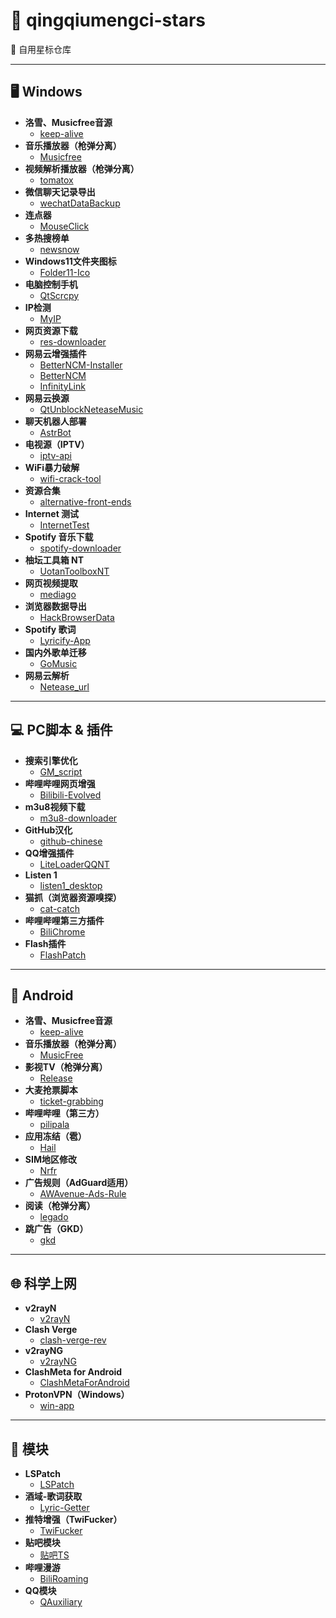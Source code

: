 # 🌟 qingqiumengci-stars
📌 自用星标仓库

---

## 🖥️ Windows

- **洛雪、Musicfree音源**  
  - [keep-alive](https://github.com/Huibq/keep-alive)  
- **音乐播放器（枪弹分离）**  
  - [Musicfree](https://github.com/maotoumao/MusicFree)  
- **视频解析播放器（枪弹分离）**  
  - [tomatox](https://github.com/FreeIess/TOMATOX)  
- **微信聊天记录导出**  
  - [wechatDataBackup](https://github.com/git-jiadong/wechatDataBackup)  
- **连点器**  
  - [MouseClick](https://github.com/SeaYJ/MouseClick)  
- **多热搜榜单**  
  - [newsnow](https://github.com/ourongxing/newsnow)  
- **Windows11文件夹图标**  
  - [Folder11-Ico](https://github.com/icon11-community/Folder11-Ico)  
- **电脑控制手机**  
  - [QtScrcpy](https://github.com/barry-ran/QtScrcpy)  
- **IP检测**  
  - [MyIP](https://github.com/jason5ng32/MyIP)  
- **网页资源下载**  
  - [res-downloader](https://github.com/putyy/res-downloader)  
- **网易云增强插件**  
  - [BetterNCM-Installer](https://github.com/std-microblock/BetterNCM-Installer)  
  - [BetterNCM](https://github.com/std-microblock/BetterNCM)  
  - [InfinityLink](https://github.com/BetterNCM/InfinityLink)  
- **网易云换源**  
  - [QtUnblockNeteaseMusic](https://github.com/FrzMtrsprt/QtUnblockNeteaseMusic)  
- **聊天机器人部署**  
  - [AstrBot](https://github.com/Soulter/AstrBot)  
- **电视源（IPTV）**  
  - [iptv-api](https://github.com/Guovin/iptv-api)  
- **WiFi暴力破解**  
  - [wifi-crack-tool](https://github.com/baihengaead/wifi-crack-tool)  
- **资源合集**  
  - [alternative-front-ends](https://github.com/mendel5/alternative-front-ends?tab=readme-ov-file)  
- **Internet 测试**  
  - [InternetTest](https://github.com/Leo-Corporation/InternetTest)  
- **Spotify 音乐下载**  
  - [spotify-downloader](https://github.com/spotDL/spotify-downloader)  
- **柚坛工具箱 NT**  
  - [UotanToolboxNT](https://github.com/Uotan-Dev/UotanToolboxNT)  
- **网页视频提取**  
  - [mediago](https://github.com/caorushizi/mediago)  
- **浏览器数据导出**  
  - [HackBrowserData](https://github.com/moonD4rk/HackBrowserData)  
- **Spotify 歌词**  
  - [Lyricify-App](https://github.com/WXRIW/Lyricify-App)  
- **国内外歌单迁移**  
  - [GoMusic](https://github.com/Bistutu/GoMusic)  
- **网易云解析**  
  - [Netease_url](https://github.com/Suxiaoqinx/Netease_url)  

---

## 💻 PC脚本 & 插件

- **搜索引擎优化**  
  - [GM_script](https://github.com/langren1353/GM_script)  
- **哔哩哔哩网页增强**  
  - [Bilibili-Evolved](https://github.com/the1812/Bilibili-Evolved)  
- **m3u8视频下载**  
  - [m3u8-downloader](https://github.com/Momo707577045/m3u8-downloader)  
- **GitHub汉化**  
  - [github-chinese](https://github.com/maboloshi/github-chinese)  
- **QQ增强插件**  
  - [LiteLoaderQQNT](https://github.com/LiteLoaderQQNT/LiteLoaderQQNT)  
- **Listen 1**  
  - [listen1_desktop](https://github.com/listen1/listen1_desktop)  
- **猫抓（浏览器资源嗅探）**  
  - [cat-catch](https://github.com/xifangczy/cat-catch)  
- **哔哩哔哩第三方插件**  
  - [BiliChrome](https://github.com/EZ118/BiliChrome)  
- **Flash插件**  
  - [FlashPatch](https://github.com/darktohka/FlashPatch)  

---

## 📱 Android

- **洛雪、Musicfree音源**  
  - [keep-alive](https://github.com/Huibq/keep-alive)  
- **音乐播放器（枪弹分离）**  
  - [MusicFree](https://github.com/maotoumao/MusicFree)  
- **影视TV（枪弹分离）**  
  - [Release](https://github.com/FongMi/Release)  
- **大麦抢票脚本**  
  - [ticket-grabbing](https://github.com/Pactum7/ticket-grabbing)  
- **哔哩哔哩（第三方）**  
  - [pilipala](https://github.com/guozhigq/pilipala)  
- **应用冻结（雹）**  
  - [Hail](https://github.com/aistra0528/Hail)  
- **SIM地区修改**  
  - [Nrfr](https://github.com/Ackites/Nrfr)  
- **广告规则（AdGuard适用）**  
  - [AWAvenue-Ads-Rule](https://github.com/TG-Twilight/AWAvenue-Ads-Rule)  
- **阅读（枪弹分离）**  
  - [legado](https://github.com/gedoor/legado)  
- **跳广告（GKD）**  
  - [gkd](https://github.com/gkd-kit/gkd)  

---

## 🌐 科学上网

- **v2rayN**  
  - [v2rayN](https://github.com/2dust/v2rayN)  
- **Clash Verge**  
  - [clash-verge-rev](https://github.com/clash-verge-rev/clash-verge-rev)  
- **v2rayNG**  
  - [v2rayNG](https://github.com/2dust/v2rayNG)  
- **ClashMeta for Android**  
  - [ClashMetaForAndroid](https://github.com/MetaCubeX/ClashMetaForAndroid)  
- **ProtonVPN（Windows）**  
  - [win-app](https://github.com/ProtonVPN/win-app)  

---

## 🔧 模块

- **LSPatch**  
  - [LSPatch](https://github.com/JingMatrix/LSPatch)  
- **酒域-歌词获取**  
  - [Lyric-Getter](https://github.com/xiaowine/Lyric-Getter)  
- **推特增强（TwiFucker）**  
  - [TwiFucker](https://github.com/Dr-TSNG/TwiFucker)  
- **贴吧模块**  
  - [贴吧TS](https://github.com/GuhDoy/TiebaTS)  
- **哔哩漫游**  
  - [BiliRoaming](https://github.com/yujincheng08/BiliRoaming)  
- **QQ模块**  
  - [QAuxiliary](https://github.com/cinit/QAuxiliary)  
